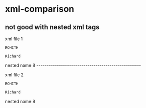 # xml-comparison
not good with nested xml tags
-----------------------------------------------------------
xml file 1
<player1>
    
    ROHITH
    
</player1>
<player2>
    
    Richard
    
</player2>
<player3>
    <name>
        nested name
    </name>
    <age>
        8
    </age>
</player3>
-----------------------------------------------------

xml file 2

<player1>
    
    ROHITH
    
</player1>
<player2>
    
    Richard
    
</player2>
<player3>
    <name>
        nested name
    </name>
    <age>
        8
    </age>
</player3>

